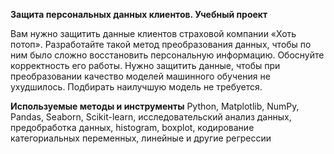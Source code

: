 **Защита персональных данных клиентов. Учебный проект**

Вам нужно защитить данные клиентов страховой компании «Хоть потоп». Разработайте такой метод преобразования данных, чтобы по ним было сложно восстановить персональную информацию. Обоснуйте корректность его работы.
Нужно защитить данные, чтобы при преобразовании качество моделей машинного обучения не ухудшилось. Подбирать наилучшую модель не требуется.

**Используемые методы и инструменты**
Python, Matplotlib, NumPy, Pandas, Seaborn, Scikit-learn, исследовательский анализ данных, предобработка данных, histogram, boxplot, кодирование категориальных переменных, линейные и другие регрессии
